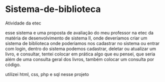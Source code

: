 # Sistema-de-biblioteca
Atividade da etec

esse sistema e uma proposta de avaliação do meu professor na etec da matéria de desenvolvimento de sistema II, onde deveríamos criar um sistema de biblioteca onde poderiamos nos cadastrar no sistema ou entrar com login, dentro do sistema podemos cadastrar, deletar ou atualizar um livro, e consultar, tentei colocar em prática algo que eu pensei,  que seria além de uma consulta geral dos livros, também colocar um consulta por código.

utilizei html, css, php e sql nesse projeto
